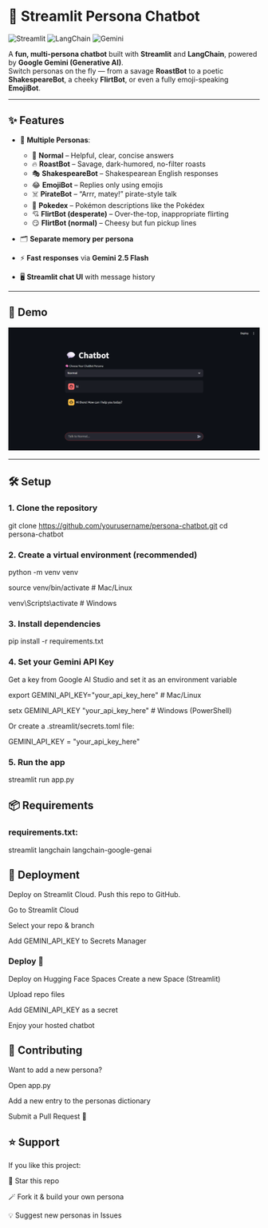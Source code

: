 # 💬 Streamlit Persona Chatbot
![Streamlit](https://img.shields.io/badge/Made%20with-Streamlit-FF4B4B?logo=streamlit&logoColor=white)
![LangChain](https://img.shields.io/badge/Powered%20by-LangChain-2E8B57?logo=chainlink&logoColor=white)
![Gemini](https://img.shields.io/badge/AI-Google%20Gemini-4285F4?logo=google&logoColor=white)

A **fun, multi-persona chatbot** built with **Streamlit** and **LangChain**, powered by **Google Gemini (Generative AI)**.  
Switch personas on the fly — from a savage **RoastBot** to a poetic **ShakespeareBot**, a cheeky **FlirtBot**, or even a fully emoji-speaking **EmojiBot**.  

---

## ✨ Features
- 🧠 **Multiple Personas**:
  - 🤖 **Normal** – Helpful, clear, concise answers  
  - 🔥 **RoastBot** – Savage, dark-humored, no-filter roasts  
  - 🎭 **ShakespeareBot** – Shakespearean English responses  
  - 😂 **EmojiBot** – Replies only using emojis  
  - ☠️ **PirateBot** – “Arrr, matey!” pirate-style talk  
  - 📖 **Pokedex** – Pokémon descriptions like the Pokédex  
  - 💘 **FlirtBot (desperate)** – Over-the-top, inappropriate flirting  
  - 😏 **FlirtBot (normal)** – Cheesy but fun pickup lines  

- 🗂️ **Separate memory per persona**  
- ⚡ **Fast responses** via **Gemini 2.5 Flash**  
- 🖥️ **Streamlit chat UI** with message history  

---

## 📸 Demo
![demo-screenshot](demo.png)

---

## 🛠️ Setup

### 1. Clone the repository

git clone https://github.com/yourusername/persona-chatbot.git
cd persona-chatbot

### 2. Create a virtual environment (recommended)

python -m venv venv

source venv/bin/activate  # Mac/Linux

venv\Scripts\activate     # Windows

### 3. Install dependencies

pip install -r requirements.txt

### 4. Set your Gemini API Key
Get a key from Google AI Studio and set it as an environment variable

export GEMINI_API_KEY="your_api_key_here"   # Mac/Linux

setx GEMINI_API_KEY "your_api_key_here"     # Windows (PowerShell)

Or create a .streamlit/secrets.toml file:

GEMINI_API_KEY = "your_api_key_here"

### 5. Run the app

streamlit run app.py


## 📦 Requirements

### requirements.txt:

streamlit
langchain
langchain-google-genai

## 🚀 Deployment

Deploy on Streamlit Cloud.
Push this repo to GitHub.

Go to Streamlit Cloud

Select your repo & branch

Add GEMINI_API_KEY to Secrets Manager

### Deploy 🎉

Deploy on Hugging Face Spaces
Create a new Space (Streamlit)

Upload repo files

Add GEMINI_API_KEY as a secret

Enjoy your hosted chatbot

## 🤝 Contributing
Want to add a new persona?

Open app.py

Add a new entry to the personas dictionary

Submit a Pull Request 🚀

## ⭐ Support
If you like this project:

🌟 Star this repo

🪄 Fork it & build your own persona

💡 Suggest new personas in Issues